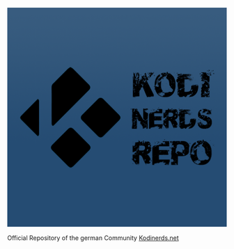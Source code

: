 ![alt text][logo]

[logo]: repository.kodinerds/icon.png 

Official Repository of the german Community [Kodinerds.net](http://kodinerds.net)

